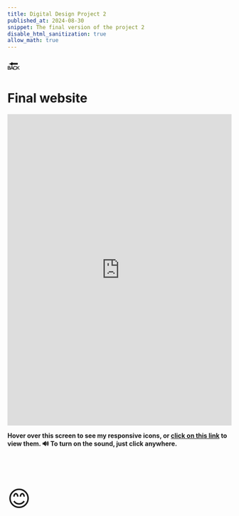 ```yaml
---
title: Digital Design Project 2
published_at: 2024-08-30
snippet: The final version of the project 2
disable_html_sanitization: true
allow_math: true
---
```



<a href="https://julienoh000-dms1-blog-83.deno.dev/" style="text-decoration: none; color: black;"><span style="font-size: 30px;">🔙</span></a>


# Final website


<iframe src="https://julienoh000.github.io/myicons/" width="100%" height="700px" frameborder="0"></iframe>

**Hover over this screen to see my responsive icons, or <a href="https://julienoh000.github.io/myicons/">click on this link</a> to view them. 🔊 To turn on the sound, just click anywhere.**



<br>
<br>
<br>


<span style="font-size: 50px;">😊</span>